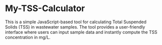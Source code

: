 # My-TSS-Calculator
This is a simple JavaScript-based tool for calculating Total Suspended Solids (TSS) in wastewater samples. The tool provides a user-friendly interface where users can input sample data and instantly compute the TSS concentration in mg/L.
